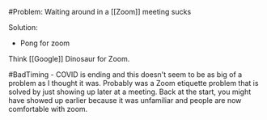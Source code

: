#Problem: Waiting around in a [[Zoom]] meeting sucks

Solution: 

- Pong for zoom


Think [[Google]] Dinosaur for Zoom.

#BadTiming - COVID is ending and this doesn't seem to be as big of a problem as I thought it was. Probably was a Zoom etiquette problem that is solved by just showing up later at a meeting. Back at the start, you might have showed up earlier because it was unfamiliar and people are now comfortable with zoom. 